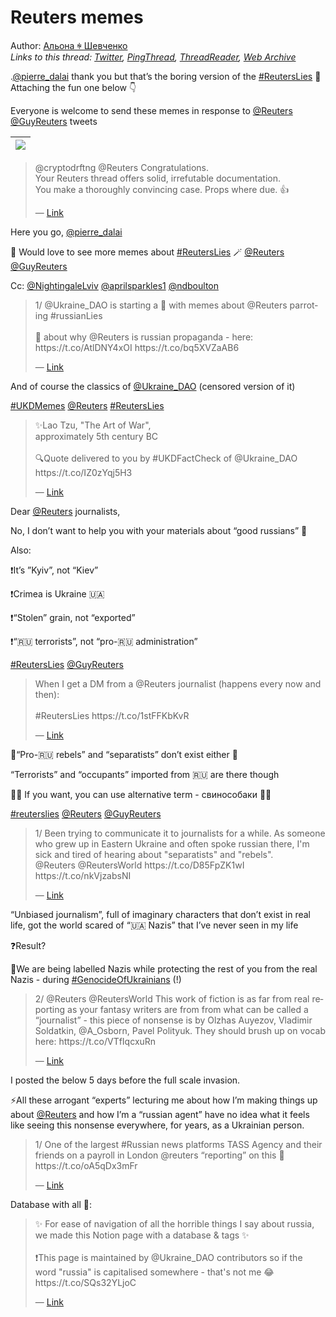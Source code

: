 # Reuters memes

Author: [Альона ꑭ Шевченко](https://twitter.com/cryptodrftng)  
*Links to this thread: [Twitter](https://twitter.com/cryptodrftng/status/1560518164001218562), [PingThread](https://pingthread.com/thread/1560518164001218562), [ThreadReader](https://threadreaderapp.com/thread/1560518164001218562.html), [Web Archive](https://web.archive.org/web/*/https://twitter.com/cryptodrftng/status/1560518164001218562)*

.[@pierre_dalai](https://twitter.com/pierre_dalai) thank you but that’s the boring version of the [#ReutersLies](https://twitter.com/hashtag/ReutersLies) 🧵
Attaching the fun one below 👇

Everyone is welcome to send these memes in response to [@Reuters](https://twitter.com/Reuters) [@GuyReuters](https://twitter.com/GuyReuters) tweets

| [![](https://pbs.twimg.com/media/FagS_5EWAAIHNNX.jpg)](https://pbs.twimg.com/media/FagS_5EWAAIHNNX.jpg) |
| :-: |

<blockquote class="twitter-tweet">
    <p lang="en" dir="ltr">
    @cryptodrftng @Reuters Congratulations.<br />
    Your Reuters thread offers solid, irrefutable documentation.<br />
    You make a thoroughly convincing case.  Props where due. 👍<br />
    </p>
    &mdash; <a href="https://twitter.com/pierre_dalai/status/1560516287692001281">Link</a>
</blockquote>

Here you go, [@pierre_dalai](https://twitter.com/pierre_dalai) 

💞 Would love to see more memes about [#ReutersLies](https://twitter.com/hashtag/ReutersLies)  🪄 [@Reuters](https://twitter.com/Reuters) [@GuyReuters](https://twitter.com/GuyReuters) 

Cc: [@NightingaleLviv](https://twitter.com/NightingaleLviv) [@aprilsparkles1](https://twitter.com/aprilsparkles1) [@ndboulton](https://twitter.com/ndboulton)

<blockquote class="twitter-tweet">
    <p lang="en" dir="ltr">
    1/ @Ukraine_DAO is starting a 🧵 with memes about @Reuters parroting #russianLies<br />
    <br />
    🧵 about why @Reuters is russian propaganda - here: https://t.co/AtlDNY4xOI https://t.co/bq5XVZaAB6<br />
    </p>
    &mdash; <a href="https://twitter.com/cryptodrftng/status/1531382157398220801">Link</a>
</blockquote>

And of course the classics of [@Ukraine_DAO](https://twitter.com/Ukraine_DAO) (censored version of it) 

[#UKDMemes](https://twitter.com/hashtag/UKDMemes) [@Reuters](https://twitter.com/Reuters) [#ReutersLies](https://twitter.com/hashtag/ReutersLies)

<blockquote class="twitter-tweet">
    <p lang="en" dir="ltr">
    ✨Lao Tzu, &#34;The Art of War&#34;,<br />
    approximately 5th century BC<br />
    <br />
    🔍Quote delivered to you by #UKDFactCheck of @Ukraine_DAO https://t.co/IZ0zYqj5H3<br />
    </p>
    &mdash; <a href="https://twitter.com/cryptodrftng/status/1551375409635262465">Link</a>
</blockquote>

Dear [@Reuters](https://twitter.com/Reuters) journalists, 

No, I don’t want to help you with your materials about “good russians” 🦄

Also:

❗️It’s ”Kyiv”, not “Kiev”

❗️Crimea is Ukraine 🇺🇦

❗️“Stolen” grain, not “exported”

❗️“🇷🇺 terrorists”, not “pro-🇷🇺 administration”

[#ReutersLies](https://twitter.com/hashtag/ReutersLies) [@GuyReuters](https://twitter.com/GuyReuters)

<blockquote class="twitter-tweet">
    <p lang="en" dir="ltr">
    When I get a DM from a @Reuters journalist (happens every now and then):<br />
    <br />
    #ReutersLies https://t.co/1stFFKbKvR<br />
    </p>
    &mdash; <a href="https://twitter.com/cryptodrftng/status/1539668430902554624">Link</a>
</blockquote>

🚨“Pro-🇷🇺 rebels” and “separatists” don’t exist either 🦄

“Terrorists” and “occupants” imported from 🇷🇺 are there though 

💁‍♀️ If you want, you can use alternative term - свинособаки 🐶🐷

[#reuterslies](https://twitter.com/hashtag/reuterslies) [@Reuters](https://twitter.com/Reuters) [@GuyReuters](https://twitter.com/GuyReuters)

<blockquote class="twitter-tweet">
    <p lang="en" dir="ltr">
    1/ Been trying to communicate it to journalists for a while. As someone who grew up in Eastern Ukraine and often spoke russian there, I&#39;m sick and tired of hearing about &#34;separatists&#34; and &#34;rebels&#34;. <br />
    @Reuters @ReutersWorld https://t.co/D85FpZK1wI https://t.co/nkVjzabsNI<br />
    </p>
    &mdash; <a href="https://twitter.com/cryptodrftng/status/1521028420720898048">Link</a>
</blockquote>

“Unbiased journalism”, full of imaginary characters that don’t exist in real life, got the world scared of “🇺🇦 Nazis” that I’ve never seen in my life

❓Result? 

🚨We are being labelled Nazis while protecting the rest of you from the real Nazis - during [#GenocideOfUkrainians](https://twitter.com/hashtag/GenocideOfUkrainians) (!)

<blockquote class="twitter-tweet">
    <p lang="en" dir="ltr">
    2/ @Reuters @ReutersWorld This work of fiction is as far from real reporting as your fantasy writers  are from from what can be called a “journalist” - this piece of nonsense is by Olzhas Auyezov, Vladimir Soldatkin, @A_Osborn, Pavel Polityuk. They should brush up on vocab here: https://t.co/VTfIqcxuRn<br />
    </p>
    &mdash; <a href="https://twitter.com/cryptodrftng/status/1494362497935196160">Link</a>
</blockquote>

I posted the below 5 days before the full scale invasion.

⚡️All these arrogant “experts” lecturing me about how I’m making things up about [@Reuters](https://twitter.com/Reuters) and how I’m a “russian agent” have no idea what it feels like seeing this nonsense everywhere, for years, as a Ukrainian person.

<blockquote class="twitter-tweet">
    <p lang="en" dir="ltr">
    1/ One of the largest #Russian news platforms TASS Agency and their friends on a payroll in London @reuters “reporting” on this 🔽 https://t.co/oA5qDx3mFr<br />
    </p>
    &mdash; <a href="https://twitter.com/cryptodrftng/status/1495034230799224837">Link</a>
</blockquote>

Database with all 🧵:

<blockquote class="twitter-tweet">
    <p lang="en" dir="ltr">
    ✨ For ease of navigation of all the horrible things I say about russia, we made this Notion page with a database &amp; tags ✨<br />
    <br />
    ❗️This page is maintained by @Ukraine_DAO contributors so if the word &#34;russia&#34; is capitalised somewhere - that&#39;s not me 😂<br />
    https://t.co/SQs32YLjoC<br />
    </p>
    &mdash; <a href="https://twitter.com/cryptodrftng/status/1532587595917557761">Link</a>
</blockquote>
